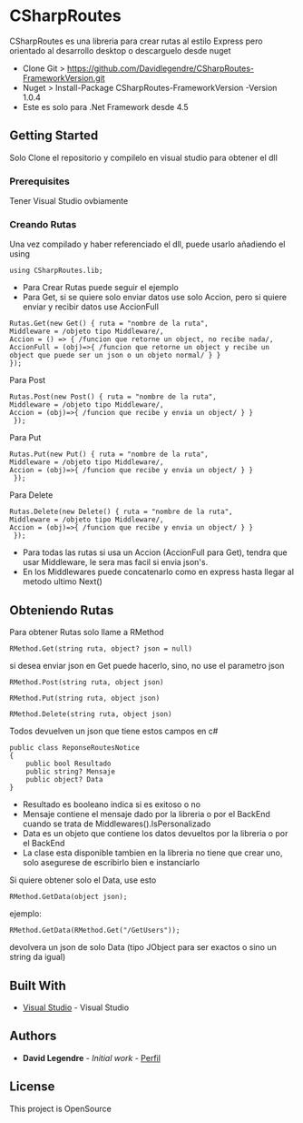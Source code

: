 # CSharpRoutes
CSharpRoutes es una libreria para crear rutas al estilo Express pero orientado al desarrollo desktop o descarguelo desde nuget
-  Clone Git > https://github.com/Davidlegendre/CSharpRoutes-FrameworkVersion.git
-  Nuget > Install-Package CSharpRoutes-FrameworkVersion -Version 1.0.4
- Este es solo para .Net Framework desde 4.5

## Getting Started

Solo Clone el repositorio y compilelo en visual studio para obtener el dll

### Prerequisites

Tener Visual Studio ovbiamente

### Creando Rutas

Una vez compilado y haber referenciado el dll, puede usarlo añadiendo el using
```
using CSharpRoutes.lib;
```

-  Para Crear Rutas puede seguir el ejemplo
-  Para Get, si se quiere solo enviar datos use solo Accion, pero si quiere enviar y recibir datos use AccionFull
```
Rutas.Get(new Get() { ruta = "nombre de la ruta", 
Middleware = /objeto tipo Middleware/,
Accion = () => { /funcion que retorne un object, no recibe nada/, 
AccionFull = (obj)=>{ /funcion que retorne un object y recibe un object que puede ser un json o un objeto normal/ } } 
});
```

Para Post
```
Rutas.Post(new Post() { ruta = "nombre de la ruta", 
Middleware = /objeto tipo Middleware/,
Accion = (obj)=>{ /funcion que recibe y envia un object/ } }
 });
```

Para Put
```
Rutas.Put(new Put() { ruta = "nombre de la ruta", 
Middleware = /objeto tipo Middleware/,
Accion = (obj)=>{ /funcion que recibe y envia un object/ } }
 });
```

Para Delete
```
Rutas.Delete(new Delete() { ruta = "nombre de la ruta", 
Middleware = /objeto tipo Middleware/,
Accion = (obj)=>{ /funcion que recibe y envia un object/ } }
 });
```

-  Para todas las rutas si usa un Accion (AccionFull para Get), tendra que usar Middleware, le sera mas facil si envia json's.
-  En los Middlewares puede concatenarlo como en express hasta llegar al metodo ultimo Next()

## Obteniendo Rutas

Para obtener Rutas solo llame a RMethod
```
RMethod.Get(string ruta, object? json = null)
```
si desea enviar json en Get puede hacerlo, sino, no use el parametro json

```
RMethod.Post(string ruta, object json)
```
```
RMethod.Put(string ruta, object json)
```
```
RMethod.Delete(string ruta, object json)
```

Todos devuelven un json que tiene estos campos en c#
```
public class ReponseRoutesNotice
{
    public bool Resultado
    public string? Mensaje
    public object? Data
}
```
-  Resultado es booleano indica si es exitoso o no
-  Mensaje contiene el mensaje dado por la libreria o por el BackEnd cuando se trata de Middlewares().IsPersonalizado
-  Data es un objeto que contiene los datos devueltos por la libreria o por el BackEnd
-  La clase esta disponible tambien en la libreria no tiene que crear uno, solo asegurese de escribirlo bien e instanciarlo

Si quiere obtener solo el Data, use esto
```
RMethod.GetData(object json);
```
ejemplo:
```
RMethod.GetData(RMethod.Get("/GetUsers"));
```
devolvera un json de solo Data (tipo JObject para ser exactos o sino un string da igual)

## Built With

* [Visual Studio](https://visualstudio.microsoft.com/es/) - Visual Studio


## Authors

* **David Legendre** - *Initial work* - [Perfil](https://github.com/Davidlegendre)

## License

This project is OpenSource

